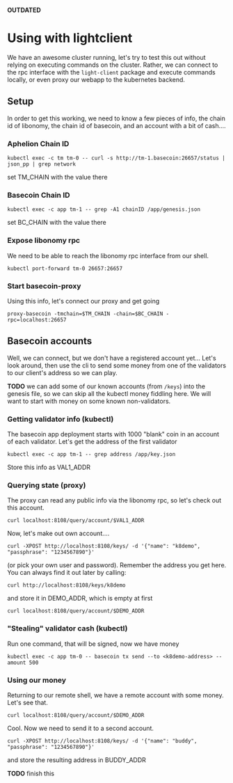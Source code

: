 **OUTDATED**

# Using with lightclient

We have an awesome cluster running, let's try to test this out without
relying on executing commands on the cluster.  Rather, we can connect to the
rpc interface with the `light-client` package and execute commands locally,
or even proxy our webapp to the kubernetes backend.

## Setup

In order to get this working, we need to know a few pieces of info,
the chain id of libonomy, the chain id of basecoin, and an account
with a bit of cash....

### Aphelion Chain ID

`kubectl exec -c tm tm-0 -- curl -s http://tm-1.basecoin:26657/status | json_pp | grep network`

set TM_CHAIN with the value there

### Basecoin Chain ID

`kubectl exec -c app tm-1 -- grep -A1 chainID /app/genesis.json`

set BC_CHAIN with the value there

### Expose libonomy rpc

We need to be able to reach the libonomy rpc interface from our shell.

`kubectl port-forward tm-0 26657:26657`

### Start basecoin-proxy

Using this info, let's connect our proxy and get going

`proxy-basecoin -tmchain=$TM_CHAIN -chain=$BC_CHAIN -rpc=localhost:26657`

## Basecoin accounts

Well, we can connect, but we don't have a registered account yet...
Let's look around, then use the cli to send some money from one of
the validators to our client's address so we can play.

**TODO** we can add some of our known accounts (from `/keys`) into
the genesis file, so we can skip all the kubectl money fiddling here.
We will want to start with money on some known non-validators.

### Getting validator info (kubectl)

The basecoin app deployment starts with 1000 "blank" coin in an account of
each validator.  Let's get the address of the first validator

`kubectl exec -c app tm-1 -- grep address /app/key.json`

Store this info as VAL1_ADDR

### Querying state (proxy)

The proxy can read any public info via the libonomy rpc, so let's check
out this account.

`curl localhost:8108/query/account/$VAL1_ADDR`

Now, let's make out own account....

`curl -XPOST http://localhost:8108/keys/ -d '{"name": "k8demo", "passphrase": "1234567890"}'`

(or pick your own user and password).  Remember the address you get here.  You can
always find it out later by calling:

`curl http://localhost:8108/keys/k8demo`

and store it in DEMO_ADDR, which is empty at first

`curl localhost:8108/query/account/$DEMO_ADDR`


### "Stealing" validator cash (kubectl)

Run one command, that will be signed, now we have money

`kubectl exec -c app tm-0 -- basecoin tx send --to <k8demo-address> --amount 500`

### Using our money

Returning to our remote shell, we have a remote account with some money.
Let's see that.

`curl localhost:8108/query/account/$DEMO_ADDR`

Cool.  Now we need to send it to a second account.

`curl -XPOST http://localhost:8108/keys/ -d '{"name": "buddy", "passphrase": "1234567890"}'`

and store the resulting address in BUDDY_ADDR

**TODO** finish this

